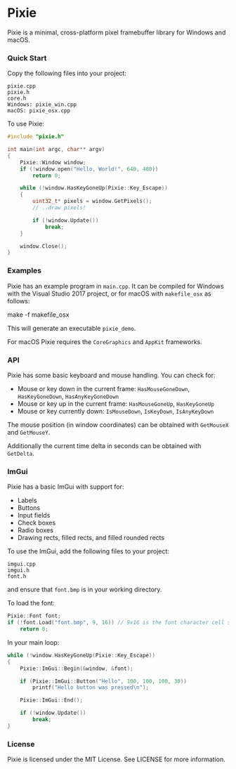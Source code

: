 Pixie
=====

Pixie is a minimal, cross-platform pixel framebuffer library for Windows and macOS.

### Quick Start

Copy the following files into your project:

    pixie.cpp
    pixie.h
    core.h
    Windows: pixie_win.cpp
    macOS: pixie_osx.cpp

To use Pixie:

```cpp
#include "pixie.h"

int main(int argc, char** argv)
{
    Pixie::Window window;
    if (!window.open("Hello, World!", 640, 480))
        return 0;

    while (!window.HasKeyGoneUp(Pixie::Key_Escape))
    {
        uint32_t* pixels = window.GetPixels();
        // ..draw pixels!

        if (!window.Update())
            break;
    }

    window.Close();
}
```

### Examples

Pixie has an example program in `main.cpp`. It can be compiled for Windows with the
Visual Studio 2017 project, or for macOS with `makefile_osx` as follows:

make -f makefile_osx

This will generate an executable `pixie_demo`.

For macOS Pixie requires the `CoreGraphics` and `AppKit` frameworks.

### API

Pixie has some basic keyboard and mouse handling. You can check for:

* Mouse or key down in the current frame: `HasMouseGoneDown`, `HasKeyGoneDown`, `HasAnyKeyGoneDown`
* Mouse or key up in the current frame: `HasMouseGoneUp`, `HasKeyGoneUp`
* Mouse or key currently down: `IsMouseDown`, `IsKeyDown`, `IsAnyKeyDown`

The mouse position (in window coordinates) can be obtained with `GetMouseX` and `GetMouseY`.

Additionally the current time delta in seconds can be obtained with `GetDelta`.

### ImGui

Pixie has a basic ImGui with support for:

* Labels
* Buttons
* Input fields
* Check boxes
* Radio boxes
* Drawing rects, filled rects, and filled rounded rects

To use the ImGui, add the following files to your project:

    imgui.cpp
    imgui.h
    font.h

and ensure that `font.bmp` is in your working directory.

To load the font:

```cpp
Pixie::Font font;
if (!font.Load("font.bmp", 9, 16)) // 9x16 is the font character cell size.
    return 0;
```

In your main loop:

```cpp
while (!window.HasKeyGoneUp(Pixie::Key_Escape))
{
    Pixie::ImGui::Begin(&window, &font);

    if (Pixie::ImGui::Button("Hello", 100, 100, 100, 30))
        printf("Hello button was pressed\n");

    Pixie::ImGui::End();

    if (!window.Update())
        break;
}
```

### License

Pixie is licensed under the MIT License. See LICENSE for more information.
